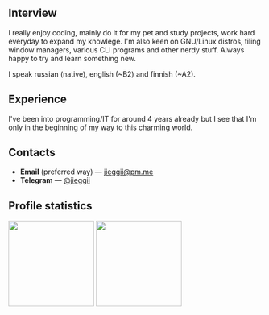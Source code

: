 ## Interview
I really enjoy coding, mainly do it for my pet and study projects, work hard everyday to expand my knowlege.
I'm also keen on GNU/Linux distros, tiling window managers, various CLI programs and other nerdy stuff.
Always happy to try and learn something new.

I speak russian (native), english (~B2) and finnish (~A2).

## Experience
I've been into programming/IT for around 4 years already but 
I see that I'm only in the beginning of my way to this charming world.

## Contacts
* **Email** (preferred way) — [jieggii@pm.me](mailto:jieggii@pm.me)
* **Telegram** — [@jieggii](https://t.me/jieggii)

## Profile statistics
<p align="left">
<img style="height: 170px;" src="https://github-readme-stats.vercel.app/api?username=jieggii&show_icons=true&hide_rank=true&include_all_commits=true&count_private=true&custom_title=Short%20overview:&disable_animations=true" />
<img style="height: 170px;" src="https://github-readme-stats.vercel.app/api/top-langs/?username=jieggii&layout=compact&custom_title=Most%20used%20languages:&langs_count=7" />
</p>
